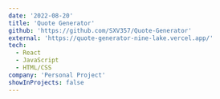 ```yaml
---
date: '2022-08-20'
title: 'Quote Generator'
github: 'https://github.com/SXV357/Quote-Generator'
external: 'https://quote-generator-nine-lake.vercel.app/'
tech:
  - React
  - JavaScript
  - HTML/CSS
company: 'Personal Project'
showInProjects: false
---
```

